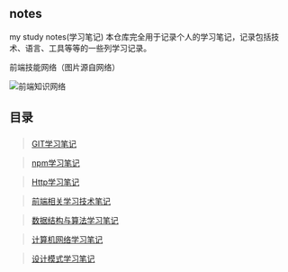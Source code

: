 ## notes
my study notes(学习笔记)
本仓库完全用于记录个人的学习笔记，记录包括技术、语言、工具等等的一些列学习记录。

前端技能网络（图片源自网络）

![前端知识网络](https://github.com/LQ55/notes/blob/master/%E4%BB%93%E5%BA%93%E5%9B%BE%E5%BA%93/%E5%89%8D%E7%AB%AF%E6%8A%80%E8%83%BD.jpg)

## 目录
### 
>[GIT学习笔记](https://github.com/LQ55/notes/tree/master/git%E5%AD%A6%E4%B9%A0%E7%AC%94%E8%AE%B0)

>[npm学习笔记](https://github.com/LQ55/notes/tree/master/npm%E5%AD%A6%E4%B9%A0%E7%AC%94%E8%AE%B0)

> [Http学习笔记](https://github.com/LQ55/notes/tree/master/http%E6%9D%83%E5%A8%81%E6%8C%87%E5%8D%97%E7%AC%94%E8%AE%B0)

> [前端相关学习技术笔记](https://github.com/LQ55/notes/tree/master/%E5%89%8D%E7%AB%AF%E7%9B%B8%E5%85%B3%E6%8A%80%E6%9C%AF)

> [数据结构与算法学习笔记](https://github.com/LQ55/notes/tree/master/%E6%95%B0%E6%8D%AE%E7%BB%93%E6%9E%84%E4%B8%8E%E7%AE%97%E6%B3%95%E7%AC%94%E8%AE%B0)

> [计算机网络学习笔记](https://github.com/LQ55/notes/tree/master/%E8%AE%A1%E7%AE%97%E6%9C%BA%E7%BD%91%E7%BB%9C%E5%AD%A6%E4%B9%A0%E7%AC%94%E8%AE%B0)

> [设计模式学习笔记](https://github.com/LQ55/notes/tree/master/%E8%AE%BE%E8%AE%A1%E6%A8%A1%E5%BC%8F%E7%AC%94%E8%AE%B0)

